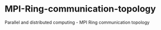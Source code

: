 # MPI-Ring-communication-topology
Parallel and distributed computing - MPI Ring communication topology
